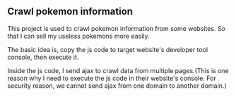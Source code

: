 ## Crawl pokemon information

This project is used to crawl pokemon information from some websites. So that I can sell my useless pokemons more easily.

The basic idea is, copy the js code to target website's developer tool console, then execute it. 

Inside the js code, I send ajax to crawl data from multiple pages.(This is one reason why I need to execute the js code in their
website's console. For security reason, we cannot send ajax from one domain to another domain.)
